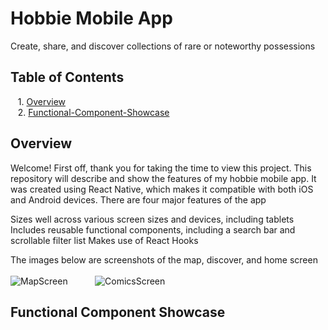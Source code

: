 # Hobbie Mobile App
Create, share, and discover collections of rare or noteworthy possessions<br/>
## Table of Contents
&nbsp; &nbsp;1. [Overview](#overview)
<a name="overview"/>
<br/>
&nbsp; &nbsp;2. [Functional-Component-Showcase](#funct)
<a name="funct"/>
## Overview
Welcome! First off, thank you for taking the time to view this project. This repository will describe and show the features of my hobbie mobile app. It was created using React Native, which makes it compatible with both iOS and Android devices. There are four major features of the app
  
Sizes well across various screen sizes and devices, including tablets
Includes reusable functional components, including a search bar and scrollable filter list
Makes use of React Hooks

The images below are screenshots of the map, discover, and home screen<br/>
<br/>
![MapScreen](https://johndan2354.github.io/BBMobileImages/Map.PNG) &nbsp; &nbsp; &nbsp; &nbsp; &nbsp; ![ComicsScreen](https://johndan2354.github.io/BBMobileImages/Comics.PNG)

## Functional Component Showcase
